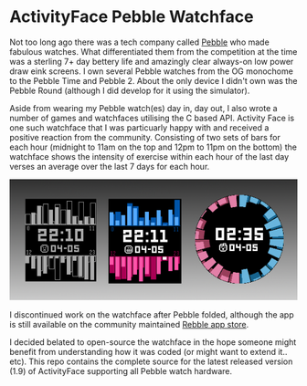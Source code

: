 # ActivityFace Pebble Watchface

Not too long ago there was a tech company called [Pebble](https://en.wikipedia.org/wiki/Pebble_(watch)) who made fabulous watches. What differentiated them from the competition at the time was a sterling 7+ day bettery life and amazingly clear always-on low power draw eink screens. I own several Pebble watches from the OG monochome to the Pebble Time and Pebble 2. About the only device I didn't own was the Pebble Round (although I did develop for it using the simulator).

Aside from wearing my Pebble watch(es) day in, day out, I also wrote a number of games and watchfaces utilising the C based API. Activity Face is one such watchface that I was particuarly happy with and received a positive reaction from the community. Consisting of two sets of bars for each hour (midnight to 11am on the top and 12pm to 11pm on the bottom) the watchface shows the intensity of exercise within each hour of the last day verses an average over the last 7 days for each hour.

![Watchface images](/res/promo.png)

I discontinued work on the watchface after Pebble folded, although the app is still available on the community maintained [Rebble app store](https://apps.rebble.io/en_US/application/570e63458bf1c34731000004).

I decided belated to open-source the watchface in the hope someone might benefit from understanding how it was coded (or might want to extend it.. etc). This repo contains the complete source for the latest released version (1.9) of ActivityFace supporting all Pebble watch hardware.
